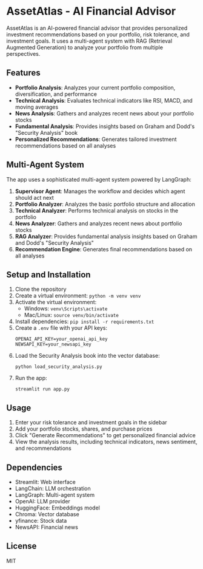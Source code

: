 # AssetAtlas - AI Financial Advisor

AssetAtlas is an AI-powered financial advisor that provides personalized investment recommendations based on your portfolio, risk tolerance, and investment goals. It uses a multi-agent system with RAG (Retrieval Augmented Generation) to analyze your portfolio from multiple perspectives.

## Features

- **Portfolio Analysis**: Analyzes your current portfolio composition, diversification, and performance
- **Technical Analysis**: Evaluates technical indicators like RSI, MACD, and moving averages
- **News Analysis**: Gathers and analyzes recent news about your portfolio stocks
- **Fundamental Analysis**: Provides insights based on Graham and Dodd's "Security Analysis" book
- **Personalized Recommendations**: Generates tailored investment recommendations based on all analyses

## Multi-Agent System

The app uses a sophisticated multi-agent system powered by LangGraph:

1. **Supervisor Agent**: Manages the workflow and decides which agent should act next
2. **Portfolio Analyzer**: Analyzes the basic portfolio structure and allocation
3. **Technical Analyzer**: Performs technical analysis on stocks in the portfolio
4. **News Analyzer**: Gathers and analyzes recent news about portfolio stocks
5. **RAG Analyzer**: Provides fundamental analysis insights based on Graham and Dodd's "Security Analysis"
6. **Recommendation Engine**: Generates final recommendations based on all analyses

## Setup and Installation

1. Clone the repository
2. Create a virtual environment: `python -m venv venv`
3. Activate the virtual environment:
   - Windows: `venv\Scripts\activate`
   - Mac/Linux: `source venv/bin/activate`
4. Install dependencies: `pip install -r requirements.txt`
5. Create a `.env` file with your API keys:
   ```
   OPENAI_API_KEY=your_openai_api_key
   NEWSAPI_KEY=your_newsapi_key
   ```
6. Load the Security Analysis book into the vector database:
   ```
   python load_security_analysis.py
   ```
7. Run the app:
   ```
   streamlit run app.py
   ```

## Usage

1. Enter your risk tolerance and investment goals in the sidebar
2. Add your portfolio stocks, shares, and purchase prices
3. Click "Generate Recommendations" to get personalized financial advice
4. View the analysis results, including technical indicators, news sentiment, and recommendations

## Dependencies

- Streamlit: Web interface
- LangChain: LLM orchestration
- LangGraph: Multi-agent system
- OpenAI: LLM provider
- HuggingFace: Embeddings model
- Chroma: Vector database
- yfinance: Stock data
- NewsAPI: Financial news

## License

MIT 